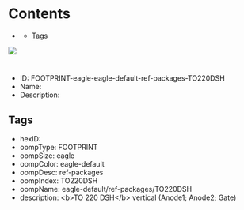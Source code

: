



Contents
========

* [](#)
	* [Tags](#tags)
  
![][im]
# 

- ID: FOOTPRINT-eagle-eagle-default-ref-packages-TO220DSH
- Name: 
- Description: 

## Tags

- hexID: 
- oompType: FOOTPRINT
- oompSize: eagle
- oompColor: eagle-default
- oompDesc: ref-packages
- oompIndex: TO220DSH
- oompName: eagle-default/ref-packages/TO220DSH
- description: &lt;b&gt;TO 220 DSH&lt;/b&gt; vertical (Anode1; Anode2; Gate)



[im]: image.png
